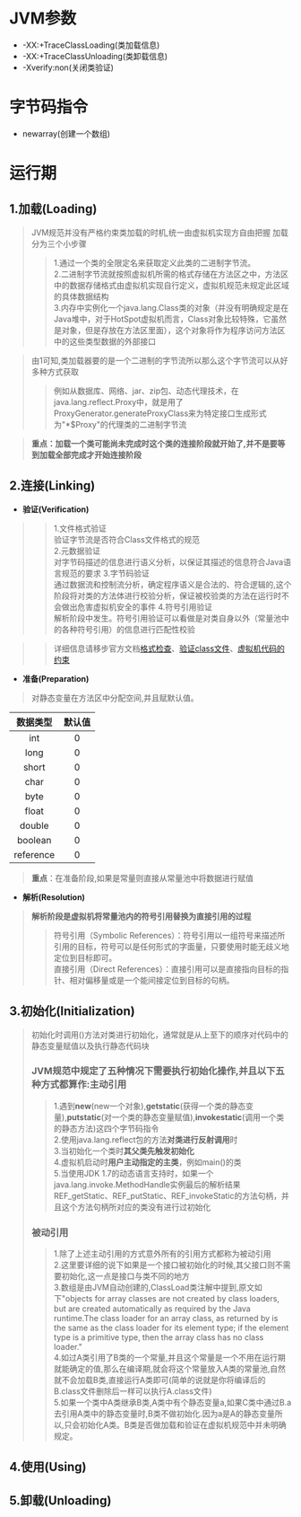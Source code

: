 # JVM参数
*  -XX:+TraceClassLoading(类加载信息)
*  -XX:+TraceClassUnloading(类卸载信息)
*  -Xverify:non(关闭类验证)  
# 字节码指令
*   newarray(创建一个数组)
# 运行期 

## 1.加载(Loading)  
> JVM规范并没有严格约束类加载的时机,统一由虚拟机实现方自由把握
> 加载分为三个小步骤
>>1.通过一个类的全限定名来获取定义此类的二进制字节流。  
>>2.二进制字节流就按照虚拟机所需的格式存储在方法区之中，方法区中的数据存储格式由虚拟机实现自行定义，虚拟机规范未规定此区域的具体数据结构  
>>3.内存中实例化一个java.lang.Class类的对象（并没有明确规定是在Java堆中，对于HotSpot虚拟机而言，Class对象比较特殊，它虽然是对象，但是存放在方法区里面），这个对象将作为程序访问方法区中的这些类型数据的外部接口  

> 由1可知,类加载器要的是一个二进制的字节流所以那么这个字节流可以从好多种方式获取
>> 例如从数据库、网络、jar、zip包、动态代理技术，在java.lang.reflect.Proxy中，就是用了ProxyGenerator.generateProxyClass来为特定接口生成形式为"*$Proxy"的代理类的二进制字节流

> **重点：加载一个类可能尚未完成时这个类的连接阶段就开始了,并不是要等到加载全部完成才开始连接阶段**

## 2.连接(Linking)
* **验证(Verification)**
>>1.文件格式验证  
验证字节流是否符合Class文件格式的规范  
>>2.元数据验证  
对字节码描述的信息进行语义分析，以保证其描述的信息符合Java语言规范的要求
>>3.字节码验证  
通过数据流和控制流分析，确定程序语义是合法的、符合逻辑的,这个阶段将对类的方法体进行校验分析，保证被校验类的方法在运行时不会做出危害虚拟机安全的事件
>>4.符号引用验证  
解析阶段中发生。符号引用验证可以看做是对类自身以外（常量池中的各种符号引用）的信息进行匹配性校验

>>详细信息请移步官方文档[格式检查](https://docs.oracle.com/javase/specs/jvms/se8/html/jvms-4.html#jvms-4.8)、[验证class文件](https://docs.oracle.com/javase/specs/jvms/se8/html/jvms-4.html#jvms-4.10)、[虚拟机代码的约束](https://docs.oracle.com/javase/specs/jvms/se8/html/jvms-4.html#jvms-4.9)

* **准备(Preparation)**
>对静态变量在方法区中分配空间,并且赋默认值。  

数据类型|默认值
:----:|:---:
  int |  0  
 long |  0
 short|  0
 char |  0
 byte |  0
 float|  0
 double| 0
 boolean|  0
 reference| 0

> **重点**：在准备阶段,如果是常量则直接从常量池中将数据进行赋值

* **解析(Resolution)**
> **解析阶段是虚拟机将常量池内的符号引用替换为直接引用的过程**
>>符号引用（Symbolic References）：符号引用以一组符号来描述所引用的目标，符号可以是任何形式的字面量，只要使用时能无歧义地定位到目标即可。  
>>直接引用（Direct References）：直接引用可以是直接指向目标的指针、相对偏移量或是一个能间接定位到目标的句柄。
## 3.初始化(Initialization)
> 初始化时调用<clinit>()方法对类进行初始化，通常就是从上至下的顺序对代码中的静态变量赋值以及执行静态代码块
> ### JVM规范中规定了五种情况下需要执行初始化操作,并且以下五种方式都算作:**主动引用**  
>>1.遇到**new**(new一个对象),**getstatic**(获得一个类的静态变量),**putstatic**(对一个类的静态变量赋值),**invokestatic**(调用一个类的静态方法)这四个字节码指令  
 >>2.使用java.lang.reflect包的方法**对类进行反射调用**时  
 >>3.当初始化一个类时**其父类先触发初始化**  
 >>4.虚拟机启动时**用户主动指定的主类**，例如main()的类  
 >>5.当使用JDK 1.7的动态语言支持时，如果一个java.lang.invoke.MethodHandle实例最后的解析结果REF_getStatic、REF_putStatic、REF_invokeStatic的方法句柄，并且这个方法句柄所对应的类没有进行过初始化  
 >### **被动引用**
 >>1.除了上述主动引用的方式意外所有的引用方式都称为被动引用  
 >>2.这里要详细的说下如果是一个接口被初始化的时候,其父接口则不需要初始化,这一点是接口与类不同的地方  
 >>3.数组是由JVM自动创建的,ClassLoad类注解中提到,原文如下"objects for array classes are not created by class loaders, but are created automatically as required by the Java runtime.The class loader for an array class, as returned by is the same as the class loader for its element type; if the element type is a primitive type, then the array class has no class loader."   
 >>4.如过A类引用了B类的一个常量,并且这个常量是一个不用在运行期就能确定的值,那么在编译期,就会将这个常量放入A类的常量池,自然就不会加载B类,直接运行A类即可(简单的说就是你将编译后的B.class文件删除后一样可以执行A.class文件)  
 >>5.如果一个类中A类继承B类,A类中有个静态变量a,如果C类中通过B.a去引用A类中的静态变量时,B类不做初始化.因为a是A的静态变量所以,只会初始化A类。B类是否做加载和验证在虚拟机规范中并未明确规定。
## 4.使用(Using)

## 5.卸载(Unloading)
